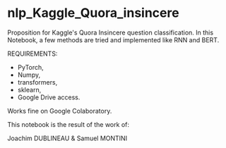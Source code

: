 # nlp_Kaggle_Quora_insincere
Proposition for Kaggle's Quora Insincere question classification. 
In this Notebook, a few methods are tried and implemented like RNN and BERT.

REQUIREMENTS:
- PyTorch,
- Numpy,
- transformers,
- sklearn,
- Google Drive access.

Works fine on Google Colaboratory.

This notebook is the result of the work of:

Joachim DUBLINEAU & Samuel MONTINI
